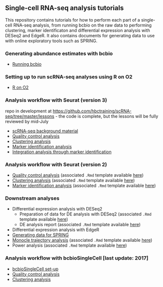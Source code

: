 ## Single-cell RNA-seq analysis tutorials

This repository contains tutorials for how to perform each part of a single-cell RNA-seq analysis, from running bcbio on the raw data to performing clustering, marker identificaton and differential expression analysis with DESeq2 and EdgeR. It also contains documents for generating data to use with online exploratory tools such as SPRING.

### Generating abundance estimates with bcbio

- [Running bcbio](https://github.com/hbc/tutorials/blob/master/scRNAseq/scRNAseq_analysis_tutorial/lessons/01_bcbio_run.md)

### Setting up to run scRNA-seq analyses using R on O2

- [R on O2](https://github.com/hbc/tutorials/blob/master/scRNAseq/scRNAseq_analysis_tutorial/lessons/R_set-up.md)

### Analysis workflow with Seurat (version 3)
repo in development at https://github.com/hbctraining/scRNA-seq/tree/master/lessons - the code is complete, but the lessons will be fully reviewed by mid-July
- [scRNA-seq background material](https://github.com/hbctraining/scRNA-seq/blob/master/lessons/SC_pre-QC.md)
- [Quality control analysis](https://github.com/hbctraining/scRNA-seq/blob/master/lessons/modified_SC_quality_control.md)
- [Clustering analysis](https://github.com/hbctraining/scRNA-seq/blob/master/lessons/SC_clustering_analysis.md)
- [Marker identification analysis](https://github.com/hbctraining/scRNA-seq/blob/master/lessons/SC_marker_identification.md)
- [Integration analysis through marker identification](https://github.com/hbctraining/scRNA-seq/blob/master/lessons/SC_clustering_analysis_integration.md)

### Analysis workflow with Seurat (version 2)

- [Quality control analysis](https://hbctraining.github.io/In-depth-NGS-Data-Analysis-Course/sessionIV/lessons/SC_quality_control_analysis.html) (associated `.Rmd` template available [here](https://github.com/hbc/tutorials/blob/master/scRNAseq/templates/sc_QC_template.Rmd))
- [Clustering analysis](https://hbctraining.github.io/In-depth-NGS-Data-Analysis-Course/sessionIV/lessons/SC_clustering_analysis.html) (associated `.Rmd` template available [here](https://github.com/hbc/tutorials/blob/master/scRNAseq/templates/sc_clustering_template.Rmd))
- [Marker identification analysis](https://hbctraining.github.io/In-depth-NGS-Data-Analysis-Course/sessionIV/lessons/SC_marker_identification.html) (associated `.Rmd` template available [here](https://github.com/hbc/tutorials/blob/master/scRNAseq/templates/sc_marker_identification_template.Rmd))


### Downstream analyses
- Differential expression analysis with DESeq2
  - Preparation of data for DE analysis with DESeq2 (associated `.Rmd` template available [here](https://github.com/hbc/tutorials/blob/master/scRNAseq/templates/sc_prep_for_DESeq2_analysis.Rmd))
  - DE analysis report (associated `.Rmd` template available [here](https://github.com/hbc/tutorials/blob/master/scRNAseq/templates/sc_DESeq2_analysis_report_template.Rmd))
- Differential expression analysis with EdgeR
- [Generating data for SPRING](https://github.com/hbc/tutorials/blob/master/scRNAseq/scRNAseq_analysis_tutorial/lessons/SPRING.md)
- [Monocle trajectory analysis](https://github.com/hbc/tutorials/blob/master/scRNAseq/scRNAseq_analysis_tutorial/lessons/Monocle.md) (associated `.Rmd` template available [here](https://github.com/hbc/tutorials/blob/master/scRNAseq/templates/))
- Power analysis (associated `.Rmd` template available [here](https://github.com/hbc/tutorials/blob/master/scRNAseq/templates/))

### Analysis workflow with bcbioSingleCell [last update: 2017]

- [bcbioSingleCell set-up](https://github.com/hbc/tutorials/blob/master/scRNAseq/scRNAseq_analysis_tutorial/lessons/bcbioSingleCell_setup.md)
- [Quality control analysis](https://github.com/hbc/tutorials/blob/master/scRNAseq/scRNAseq_analysis_tutorial/lessons/02_QC_report.md)
- [Clustering analysis](https://github.com/hbc/tutorials/blob/master/scRNAseq/scRNAseq_analysis_tutorial/lessons/clustering_report_bcbioSingleCell.md)
